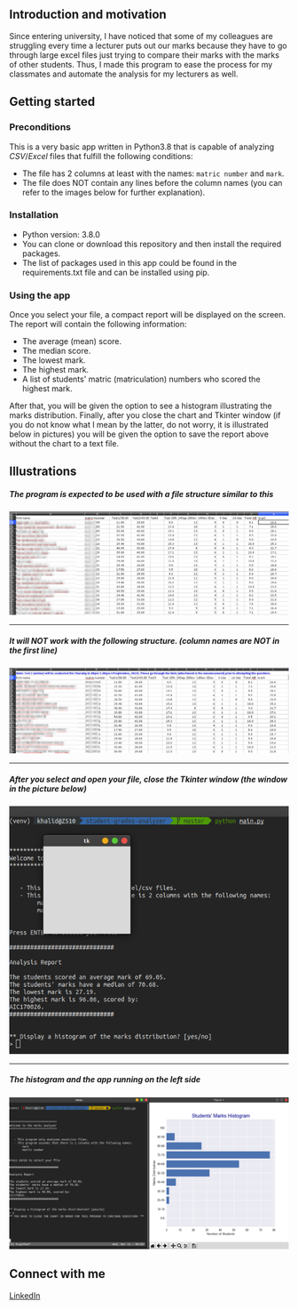 ## Introduction and motivation

Since entering university, I have noticed that some of my colleagues are struggling every time a lecturer puts out our marks because they have to go through large excel files just trying to compare their marks with the marks of other students. Thus, I made this program to ease the process for my classmates and automate the analysis for my lecturers as well.

## Getting started

### Preconditions
This is a very basic app written in Python3.8 that is capable of analyzing 
*CSV*/*Excel* files that fulfill the following conditions:
- The file has 2 columns at least with the names: `matric number` and `mark`.
- The file does NOT contain any lines before the column names (you can refer
  to the images below for further explanation).

### Installation
- Python version: 3.8.0
- You can clone or download this repository and then install the required
packages.
- The list of packages used in this app could be found in the requirements.txt
file and can be installed using pip.

### Using the app
Once you select your file, a compact report will be displayed on the screen.
The report will contain the following information:
- The average (mean) score.
- The median score.
- The lowest mark.
- The highest mark.
- A list of students' matric (matriculation) numbers who scored the highest mark.

After that, you will be given the option to see a histogram illustrating the
marks distribution. Finally, after you close the chart and Tkinter window (if 
you do not know what I mean by the latter, do not worry, it is illustrated
below in pictures) you will be given the option to save the report above
without the chart to a text file.

## Illustrations

##### The program is expected to be used with a file structure similar to this
<img src="images/works.png">

---

##### It will NOT work with the following structure. (_column names are NOT in the first line_)
<img src="images/doesnt-work.png">

---

##### After you select and open your file, close the Tkinter window (the window in the picture below)
<img src="images/tk-window.png">

---

##### The histogram and the app running on the left side
<img src="images/hist.png">

## Connect with me
[LinkedIn](https://www.linkedin.com/in/khalidhamad/)
